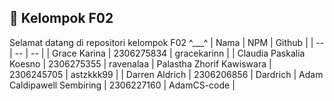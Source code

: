## 👥 Kelompok F02
Selamat datang di repositori kelompok F02 ^___^
| Nama | NPM | Github | 
| -- | -- | -- |
| Grace Karina | 2306275834 | gracekarinn |
| Claudia Paskalia Koesno | 2306275355 | ravenalaa
| Palastha Zhorif Kawiswara | 2306245705 | astzkkk99 |
| Darren Aldrich | 2306206856 | Dardrich
| Adam Caldipawell Sembiring | 2306227160 | AdamCS-code |
